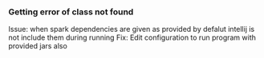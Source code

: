 ### Getting error of class not found
Issue: when spark dependencies are given as provided by defalut intellij is not include them during running
Fix: Edit configuration to run program with provided jars also